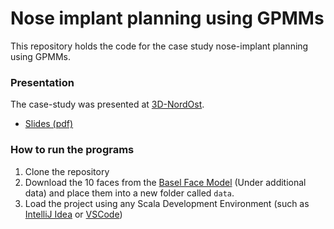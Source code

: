 # Nose implant planning using GPMMs

This repository holds the code for the case study nose-implant planning using GPMMs.

### Presentation

The case-study was presented at [3D-NordOst](https://www.gfai.de/aktuelles/veranstaltungen/workshop-3d-nordost/workshop). 

* [Slides (pdf)](./slides/3dnord.pdf)

### How to run the programs

1. Clone the repository
2. Download the 10 faces from the [Basel Face Model](https://faces.dmi.unibas.ch/bfm/index.php?nav=1-2&id=downloads) (Under additional data) and place them into a new folder called `data`.
3. Load the project using any Scala Development Environment (such as [IntelliJ Idea](https://www.jetbrains.com/help/idea/discover-intellij-idea-for-scala.html) or [VSCode](https://scalameta.org/metals/docs/editors/vscode/))

